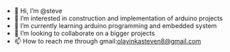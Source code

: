 - 👋 Hi, I’m @steve
- 👀 I’m interested in construction and implementation of arduino projects
- 🌱 I’m currently learning arduino programming and embedded system
- 💞️ I’m looking to collaborate on a bigger projects
- 📫 How to reach me through gmail:olayinkasteven8@gmail.com 

<!---
stevo/steve is a ✨ special ✨ repository because its `README.md` (this file) appears on your GitHub profile.
You can click the Preview link to take a look at your changes.
--->
